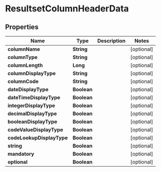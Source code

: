 
# ResultsetColumnHeaderData

## Properties
Name | Type | Description | Notes
------------ | ------------- | ------------- | -------------
**columnName** | **String** |  |  [optional]
**columnType** | **String** |  |  [optional]
**columnLength** | **Long** |  |  [optional]
**columnDisplayType** | **String** |  |  [optional]
**columnCode** | **String** |  |  [optional]
**dateDisplayType** | **Boolean** |  |  [optional]
**dateTimeDisplayType** | **Boolean** |  |  [optional]
**integerDisplayType** | **Boolean** |  |  [optional]
**decimalDisplayType** | **Boolean** |  |  [optional]
**booleanDisplayType** | **Boolean** |  |  [optional]
**codeValueDisplayType** | **Boolean** |  |  [optional]
**codeLookupDisplayType** | **Boolean** |  |  [optional]
**string** | **Boolean** |  |  [optional]
**mandatory** | **Boolean** |  |  [optional]
**optional** | **Boolean** |  |  [optional]



